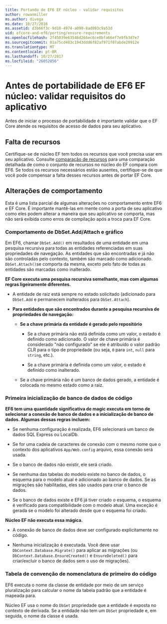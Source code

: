 ```yaml
---
title: Portando de EF6 EF núcleo - validar requisitos
author: rowanmiller
ms.author: divega
ms.date: 10/27/2016
ms.assetid: d3b66f3c-9d10-4974-a090-8ad093c9a53d
uid: efcore-and-ef6/porting/ensure-requirements
ms.openlocfilehash: 2f45039e63546d266ec6ce0bfa66ef7e9fb3d7e7
ms.sourcegitcommit: 01a75cd483c1943ddd6f82af971f07abde20912e
ms.translationtype: MT
ms.contentlocale: pt-BR
ms.lasthandoff: 10/27/2017
ms.locfileid: "26052856"
---
```

# <a name="before-porting-from-ef6-to-ef-core-validate-your-applications-requirements"></a>Antes de portabilidade de EF6 EF núcleo: validar requisitos do aplicativo

Antes de iniciar o processo de portabilidade é importante validar que o EF Core atende os requisitos de acesso de dados para seu aplicativo.

## <a name="missing-features"></a>Falta de recursos

Certifique-se de núcleo EF tem todos os recursos que você precisa usar em seu aplicativo. Consulte [comparação de recursos](../features.md) para uma comparação detalhada de como o conjunto de recursos no núcleo do EF compara com EF6. Se todos os recursos necessários estão ausentes, certifique-se de que você pode compensar a falta desses recursos antes de portar EF Core.

## <a name="behavior-changes"></a>Alterações de comportamento

Esta é uma lista parcial de algumas alterações no comportamento entre EF6 e EF Core. É importante mantê-las em mente como a porta de seu aplicativo como eles podem alterar a maneira que seu aplicativo se comporta, mas não será exibida como erros de compilação após a troca para EF Core.

### <a name="dbsetaddattach-and-graph-behavior"></a>Comportamento de DbSet.Add/Attach e gráfico

Em EF6, chamar `DbSet.Add()` em resultados de uma entidade em uma pesquisa recursiva para todas as entidades referenciadas em suas propriedades de navegação. As entidades que são encontradas e já não são controladas pelo contexto, também são marcado como adicionado. `DbSet.Attach()`se comporta da mesma, exceto pelo fato de todas as entidades são marcadas como inalterado.

**EF Core executa uma pesquisa recursiva semelhante, mas com algumas regras ligeiramente diferentes.**

*  A entidade de raiz está sempre no estado solicitado (adicionado para `DbSet.Add` e permanecem inalterados para `DbSet.Attach`).

*  **Para entidades que são encontrados durante a pesquisa recursiva de propriedades de navegação:**

    *  **Se a chave primária da entidade é gerado pelo repositório**

        * Se a chave primária não está definida como um valor, o estado é definido como adicionado. O valor de chave primária é considerado "não configurado" se ele é atribuído o valor padrão CLR para o tipo de propriedade (ou seja, `0` para `int`, `null` para `string`, etc.).

        * Se a chave primária é definida como um valor, o estado é definido como inalterado.

    *  Se a chave primária não é um banco de dados gerado, a entidade é colocada no mesmo estado como a raiz.

### <a name="code-first-database-initialization"></a>Primeira inicialização de banco de dados de código

**EF6 tem uma quantidade significativa de magic executa em torno de selecionar a conexão de banco de dados e a inicialização de banco de dados. Algumas dessas regras incluem:**

* Se nenhuma configuração é realizada, EF6 selecionará um banco de dados SQL Express ou LocalDb.

* Se for uma cadeia de caracteres de conexão com o mesmo nome que o contexto dos aplicativos `App/Web.config` arquivo, essa conexão será usada.

* Se o banco de dados não existir, ele será criado.

* Se nenhuma das tabelas do modelo existe no banco de dados, o esquema para o modelo atual é adicionado ao banco de dados. Se as migrações são habilitadas, eles são usados para criar o banco de dados.

* Se o banco de dados existe e EF6 já tiver criado o esquema, o esquema é verificado para compatibilidade com o modelo atual. Uma exceção é gerada se o modelo foi alterado desde que o esquema foi criado.

**Núcleo EF não executa essa mágica.**

* A conexão de banco de dados deve ser configurado explicitamente no código.

* Nenhuma inicialização é executada. Você deve usar `DbContext.Database.Migrate()` para aplicar as migrações (ou `DbContext.Database.EnsureCreated()` e `EnsureDeleted()` para criar/excluir o banco de dados sem o uso de migrações).

### <a name="code-first-table-naming-convention"></a>Tabela de convenção de nomenclatura de primeiro do código

EF6 executa o nome da classe de entidade por meio de um serviço pluralização para calcular o nome da tabela padrão que a entidade é mapeada para.

Núcleo EF usa o nome do `DbSet` propriedade que a entidade é exposta no contexto de derivada. Se a entidade não tem um `DbSet` propriedade e, em seguida, o nome da classe é usada.
